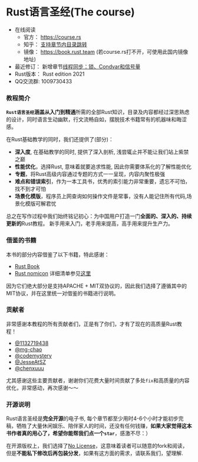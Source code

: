 # Rust语言圣经(The course)

- 在线阅读
  - 官方： https://course.rs
  - 知乎： [支持章节内目录跳转](https://www.zhihu.com/column/c_1452781034895446017)
  - 镜像： https://book.rust.team (若course.rs打不开，可使用此国内镜像地址)
- 最近修订： 新增章节[线程同步：锁、Condvar和信号量](https://zhuanlan.zhihu.com/p/456448504)
- Rust版本： Rust edition 2021
- QQ交流群: 1009730433

### 教程简介
**`Rust语言圣经`**涵盖从**入门到精通**所需的全部Rust知识，目录及内容都经过深思熟虑的设计，同时语言生动幽默，行文流畅自如，摆脱技术书籍常有的机器味和晦涩感。

在Rust基础教学的同时，我们还提供了(部分)：
- **深入度**, 在基础教学的同时, 提供了深入剖析, 浅尝辄止并不能让我们站上紫禁之巅
- **性能优化**，选择Rust, 意味着就要追求性能, 因此你需要体系化的了解性能优化
- **专题**，将Rust高级内容通过专题的方式一一呈现，内容内聚性极强
- **难点和错误索引**，作为一本工具书，优秀的索引能力非常重要，遗忘不可怕，找不到才可怕
- **场景化模版**，程序员上网查询如何操作文件是常事，没有人能记住所有代码,场景化模版可解君忧

总之在写作过程中我们始终铭记初心：为中国用户打造一门**全面的、深入的、持续更新的**Rust教程。 新手用来入门，老手用来提高，高手用来提升生产力。

### 借鉴的书籍
本书的部分内容借鉴了以下书籍，特此感谢：
- [Rust Book](https://doc.rust-lang.org/book)
- [Rust nomicon](https://doc.rust-lang.org/nomicon/dot-operator.html)
详细清单参见[这里](./book/writing-material/books.md)

因为它们绝大部分是支持APACHE + MIT双协议的，因此我们选择了遵循其中的MIT协议，并在这里统一对借鉴的书籍进行说明。

### 贡献者
非常感谢本教程的所有贡献者们，正是有了你们，才有了现在的高质量Rust教程！

- [@1132719438](https://github.com/1132719438)
- [@mg-chao](https://github.com/mg-chao)
- [@codemystery](https://github.com/codemystery)
- [@JesseAtSZ](https://github.com/JesseAtSZ)
- [@chenxuuu](https://github.com/chenxuuu)

尤其感谢这些主要贡献者，谢谢你们花费大量时间贡献了多处`fix`和高质量的内容优化，非常感动，再次感谢～～

### 开源说明
Rust语言圣经是**完全开源**的电子书, 每个章节都至少用时4-6个小时才能初步完稿，牺牲了大量休闲娱乐、陪伴家人的时间，还没有任何钱赚，**如果大家觉得这本书作者真的用心了，希望你能帮我们点一个`star`**，感激不尽：）

在开源版权上，我们选择了[No License](https://www.google.com.hk/url?sa=t&rct=j&q=&esrc=s&source=web&cd=&ved=2ahUKEwigkv-KtMT0AhXFdXAKHdI4BCcQFnoECAQQAw&url=https%3A%2F%2Fchoosealicense.com%2Fno-permission%2F&usg=AOvVaw3M2Q4IbdhnpJ2K71TF7SPB)，这意味着读者可以随意的fork和阅读，但是**不能私下修改后再包装分发**，如果有这方面的需求，请联系我们，望理解.

